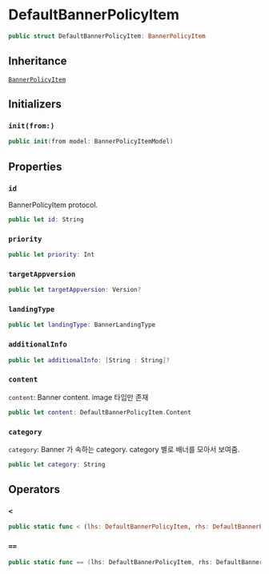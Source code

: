 # DefaultBannerPolicyItem

``` swift
public struct DefaultBannerPolicyItem: BannerPolicyItem 
```

## Inheritance

[`BannerPolicyItem`](/Documentation/Banner/BannerPolicyItem)

## Initializers

### `init(from:)`

``` swift
public init(from model: BannerPolicyItemModel) 
```

## Properties

### `id`

BannerPolicyItem protocol.

``` swift
public let id: String
```

### `priority`

``` swift
public let priority: Int
```

### `targetAppversion`

``` swift
public let targetAppversion: Version?
```

### `landingType`

``` swift
public let landingType: BannerLandingType
```

### `additionalInfo`

``` swift
public let additionalInfo: [String : String]?
```

### `content`

`content`:​ Banner content. image 타입만 존재

``` swift
public let content: DefaultBannerPolicyItem.Content
```

### `category`

`category`:​ Banner 가 속하는 category. category 별로 배너를 모아서 보여줌.

``` swift
public let category: String
```

## Operators

### `<`

``` swift
public static func < (lhs: DefaultBannerPolicyItem, rhs: DefaultBannerPolicyItem) -> Bool 
```

### `==`

``` swift
public static func == (lhs: DefaultBannerPolicyItem, rhs: DefaultBannerPolicyItem) -> Bool 
```
